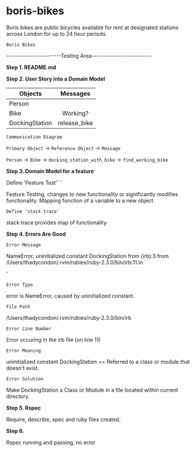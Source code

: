 # boris-bikes

Boris bikes are public bicycles available for rent at designated stations across London for up to 24 hour periods.

```Boris Bikes```


-----------------------Testing Area-------------------------

**Step 1. README.md**

**Step 2. User Story into a Domain Model**

|Objects        | Messages    |
|---------------|:-----------:|
|Person         |             |
|Bike           |Working?     |
|DockingStation |release_bike |

```Communication Diagram```

```Primary Object``` → ```Reference Object``` → ```Message```

```Person``` → ```Bike``` → ```docking_station_with_bike``` → ```find_working_bike```

**Step 3. Domain Model for a feature**

Define 'Feature Test'```

Feature Testing, changes to new functionality or significantly modifies functionality. Mapping function of a variable to a new object

```Define 'stack trace'```

stack trace provides map of functionality


**Step 4. Errors Are Good**

```Error Message```

NameError: uninitialized constant DockingStation
	from (irb):3
	from /Users/thadycondon/.rvm/rubies/ruby-2.3.0/bin/irb:11:in `<main>'

```Error Type```

error is NameError, caused by uninitialized constant.

```File Path```

/Users/thadycondon/.rvm/rubies/ruby-2.3.0/bin/irb

```Error Line Number```

Error occuring in the irb file (on line 11)

```Error Meaning```

uninitialized constant DockingStation == Referred to a class or module that doesn't exist.

```Error Solution```

Make DockingStation a Class or Module in a file located within current directory.

**Step 5. Rspec**

Require, describe, spec and ruby files created.

**Step 6.**

Rspec running and passing, no error
